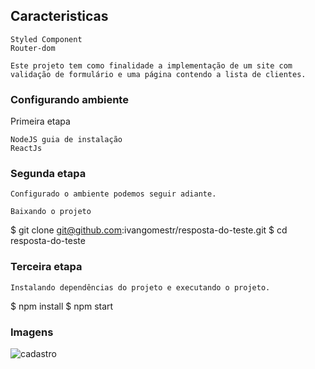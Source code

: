 ## Caracteristicas

    Styled Component
    Router-dom

    Este projeto tem como finalidade a implementação de um site com validação de formulário e uma página contendo a lista de clientes.

### Configurando ambiente
Primeira etapa

    NodeJS guia de instalação
    ReactJs

### Segunda etapa

    Configurado o ambiente podemos seguir adiante.

    Baixando o projeto

$ git clone git@github.com:ivangomestr/resposta-do-teste.git
$ cd resposta-do-teste

### Terceira etapa

    Instalando dependências do projeto e executando o projeto.
    

$ npm install
$ npm start

 
 ### Imagens 
 
 ![cadastro](https://user-images.githubusercontent.com/85263053/134434832-6a01260e-059b-4ac1-b6e4-7ff6e532a0f9.png)
